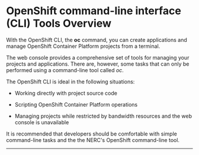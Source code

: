 # OpenShift command-line interface (CLI) Tools Overview

With the OpenShift CLI, the **oc** command, you can create applications and manage
OpenShift Container Platform projects from a terminal.

The web console provides a comprehensive set of tools for managing your projects
and applications. There are, however, some tasks that can only be performed using
a command-line tool called _oc_.

The OpenShift CLI is ideal in the following situations:

- Working directly with project source code

- Scripting OpenShift Container Platform operations

- Managing projects while restricted by bandwidth resources and the web console
  is unavailable

It is recommended that developers should be comfortable with simple command-line
tasks and the the NERC's OpenShift command-line tool.

---
